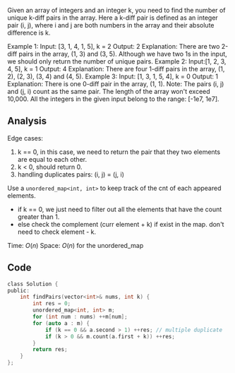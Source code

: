 Given an array of integers and an integer k, you need to find the number of unique k-diff pairs in the array. Here a k-diff pair is defined as an integer pair (i, j), where i and j are both numbers in the array and their absolute difference is k.

Example 1:
Input: [3, 1, 4, 1, 5], k = 2
Output: 2
Explanation: There are two 2-diff pairs in the array, (1, 3) and (3, 5).
Although we have two 1s in the input, we should only return the number of unique pairs.
Example 2:
Input:[1, 2, 3, 4, 5], k = 1
Output: 4
Explanation: There are four 1-diff pairs in the array, (1, 2), (2, 3), (3, 4) and (4, 5).
Example 3:
Input: [1, 3, 1, 5, 4], k = 0
Output: 1
Explanation: There is one 0-diff pair in the array, (1, 1).
Note:
The pairs (i, j) and (j, i) count as the same pair.
The length of the array won't exceed 10,000.
All the integers in the given input belong to the range: [-1e7, 1e7].

## Analysis

Edge cases:
1. k == 0, in this case, we need to return the pair that they two elements are equal to each other.
2. k < 0, should return 0.
3. handling duplicates pairs: (i, j) = (j, i)


Use a `unordered_map<int, int>` to keep track of the cnt of each appeared elements.

- if k == 0, we just need to filter out all the elements that have the count greater than 1.
- else check the complement (curr element + k) if exist in the map. don't need to check element - k.

Time: $O(n)$
Space: $O(n)$ for the unordered_map

## Code

```c
class Solution {
public:
    int findPairs(vector<int>& nums, int k) {
        int res = 0;
        unordered_map<int, int> m;
        for (int num : nums) ++m[num];
        for (auto a : m) {
            if (k == 0 && a.second > 1) ++res; // multiple duplicate
            if (k > 0 && m.count(a.first + k)) ++res;
        }
        return res;
    }
};
```